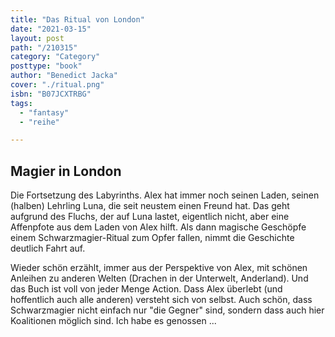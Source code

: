```yaml
---
title: "Das Ritual von London"
date: "2021-03-15"
layout: post
path: "/210315"
category: "Category"
posttype: "book"
author: "Benedict Jacka"
cover: "./ritual.png"
isbn: "B07JCXTRBG"
tags:
  - "fantasy"
  - "reihe"

---
```

## Magier in London

Die Fortsetzung des Labyrinths. Alex hat immer noch seinen Laden, seinen (halben) Lehrling Luna, die seit neustem einen Freund hat. Das geht aufgrund des Fluchs, der auf Luna lastet, eigentlich nicht, aber eine Affenpfote aus dem Laden von Alex hilft. Als dann magische Geschöpfe einem Schwarzmagier-Ritual zum Opfer fallen, nimmt die Geschichte deutlich Fahrt auf.

Wieder schön erzählt, immer aus der Perspektive von Alex, mit schönen Anleihen zu anderen Welten (Drachen in der Unterwelt, Anderland). Und das Buch ist voll von jeder Menge Action. Dass Alex überlebt (und hoffentlich auch alle anderen) versteht sich von selbst. Auch schön, dass Schwarzmagier nicht einfach nur "die Gegner" sind, sondern dass auch hier Koalitionen möglich sind. Ich habe es genossen ...